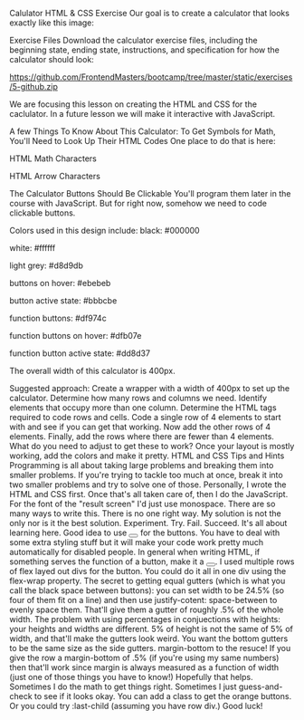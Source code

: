 Calulator HTML & CSS Exercise
Our goal is to create a calculator that looks exactly like this image:



Exercise Files
Download the calculator exercise files, including the beginning state, ending state, instructions, and specification for how the calculator should look:

https://github.com/FrontendMasters/bootcamp/tree/master/static/exercises/5-github.zip

We are focusing this lesson on creating the HTML and CSS for the caclulator. In a future lesson we will make it interactive with JavaScript.

A few Things To Know About This Calculator:
To Get Symbols for Math, You'll Need to Look Up Their HTML Codes
One place to do that is here:

HTML Math Characters

HTML Arrow Characters

The Calculator Buttons Should Be Clickable
You'll program them later in the course with JavaScript. But for right now, somehow we need to code clickable buttons.

Colors used in this design include:
black: #000000

white: #ffffff

light grey: #d8d9db

buttons on hover: #ebebeb

button active state: #bbbcbe

function buttons: #df974c

function buttons on hover: #dfb07e

function button active state: #dd8d37

The overall width of this calculator is 400px.

Suggested approach:
Create a wrapper with a width of 400px to set up the calculator.
Determine how many rows and columns we need.
Identify elements that occupy more than one column.
Determine the HTML tags required to code rows and cells.
Code a single row of 4 elements to start with and see if you can get that working.
Now add the other rows of 4 elements.
Finally, add the rows where there are fewer than 4 elements. What do you need to adjust to get these to work?
Once your layout is mostly working, add the colors and make it pretty.
HTML and CSS Tips and Hints
Programming is all about taking large problems and breaking them into smaller problems. If you're trying to tackle too much at once, break it into two smaller problems and try to solve one of those.
Personally, I wrote the HTML and CSS first. Once that's all taken care of, then I do the JavaScript.
For the font of the "result screen" I'd just use monospace.
There are so many ways to write this. There is no one right way. My solution is not the only nor is it the best solution. Experiment. Try. Fail. Succeed. It's all about learning here.
Good idea to use <button></button> for the buttons. You have to deal with some extra styling stuff but it will make your code work pretty much automatically for disabled people. In general when writing HTML, if something serves the function of a button, make it a <button></button>.
I used multiple rows of flex layed out divs for the button. You could do it all in one div using the flex-wrap property.
The secret to getting equal gutters (which is what you call the black space between buttons): you can set width to be 24.5% (so four of them fit on a line) and then use justify-cotent: space-between to evenly space them. That'll give them a gutter of roughly .5% of the whole width. The problem with using percentages in conjuections with heights: your heights and widths are different. 5% of height is not the same of 5% of width, and that'll make the gutters look weird. You want the bottom gutters to be the same size as the side gutters. margin-bottom to the resuce! If you give the row a margin-bottom of .5% (if you're using my same numbers) then that'll work since margin is always measured as a function of width (just one of those things you have to know!) Hopefully that helps.
Sometimes I do the math to get things right. Sometimes I just guess-and-check to see if it looks okay.
You can add a class to get the orange buttons. Or you could try :last-child (assuming you have row div.)
Good luck!